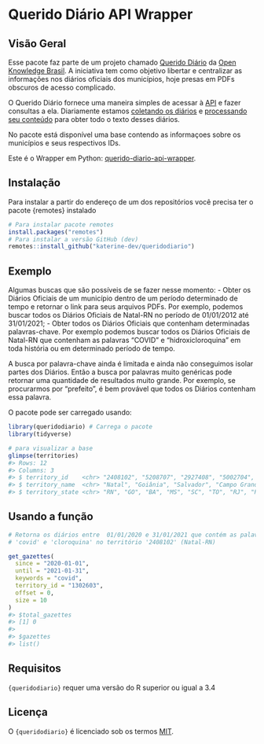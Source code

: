 
<!-- README.md is generated from README.Rmd. Please edit that file -->

# Querido Diário API Wrapper

## Visão Geral

Esse pacote faz parte de um projeto chamado [Querido
Diário](https://querido-diario-site.netlify.app/) da [Open Knowledge
Brasil](https://www.ok.org.br/). A iniciativa tem como objetivo libertar
e centralizar as informações nos diários oficiais dos municípios, hoje
presas em PDFs obscuros de acesso complicado.

O Querido Diário fornece uma maneira simples de acessar à
[API](https://github.com/okfn-brasil/querido-diario-api) e fazer
consultas a ela. Diariamente estamos [coletando os
diários](https://github.com/okfn-brasil/querido-diario) e [processando
seu conteúdo](https://github.com/okfn-brasil/querido-diario-toolbox)
para obter todo o texto desses diários.

No pacote está disponível uma base contendo as informaçoes sobre os
municípios e seus respectivos IDs.

Este é o Wrapper em Python:
[querido-diario-api-wrapper](https://github.com/rennerocha/querido-diario-api-wrapper).

## Instalação

Para instalar a partir do endereço de um dos repositórios você precisa
ter o pacote {remotes} instalado

``` r
# Para instalar pacote remotes
install.packages("remotes")
# Para instalar a versão GitHub (dev)
remotes::install_github("katerine-dev/queridodiario")
```

## Exemplo

Algumas buscas que são possíveis de se fazer nesse momento: - Obter os
Diários Oficiais de um município dentro de um período determinado de
tempo e retornar o link para seus arquivos PDFs. Por exemplo, podemos
buscar todos os Diários Oficiais de Natal-RN no período de 01/01/2012
até 31/01/2021; - Obter todos os Diários Oficiais que contenham
determinadas palavras-chave. Por exemplo podemos buscar todos os Diários
Oficiais de Natal-RN que contenham as palavras “COVID” e
“hidroxicloroquina” em toda história ou em determinado período de
tempo.

A busca por palavra-chave ainda é limitada e ainda não conseguimos
isolar partes dos Diários. Então a busca por palavras muito genéricas
pode retornar uma quantidade de resultados muito grande. Por exemplo, se
procurarmos por “prefeito”, é bem provável que todos os Diários
contenham essa palavra.

O pacote pode ser carregado usando:

``` r
library(queridodiario) # Carrega o pacote
library(tidyverse)
```

``` r
# para visualizar a base 
glimpse(territories)
#> Rows: 12
#> Columns: 3
#> $ territory_id    <chr> "2408102", "5208707", "2927408", "5002704", "4205407",…
#> $ territory_name  <chr> "Natal", "Goiânia", "Salvador", "Campo Grande", "Flori…
#> $ territory_state <chr> "RN", "GO", "BA", "MS", "SC", "TO", "RJ", "PB", "PI", …
```

## Usando a função

``` r
# Retorna os diários entre  01/01/2020 e 31/01/2021 que contém as palavras 
# 'covid' e 'cloroquina' no território '2408102' (Natal-RN)

get_gazettes(
  since = "2020-01-01",
  until = "2021-01-31",
  keywords = "covid",
  territory_id = "1302603",
  offset = 0,
  size = 10
)
#> $total_gazettes
#> [1] 0
#> 
#> $gazettes
#> list()
```

## Requisitos

`{queridodiario}` requer uma versão do R superior ou igual a 3.4

## Licença

O `{queridodiario}` é licenciado sob os termos
[MIT](https://github.com/katerine-dev/queridodiario/blob/master/LICENSE.md).

